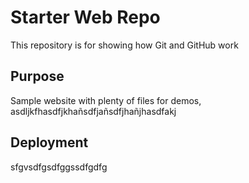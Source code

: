 # Starter Web Repo

This repository is for showing how Git and GitHub work

## Purpose

Sample website with plenty of files for demos, asdljkfhasdfjkhañsdfjañsdfjhañjhasdfakj

## Deployment
sfgvsdfgsdfggssdfgdfg